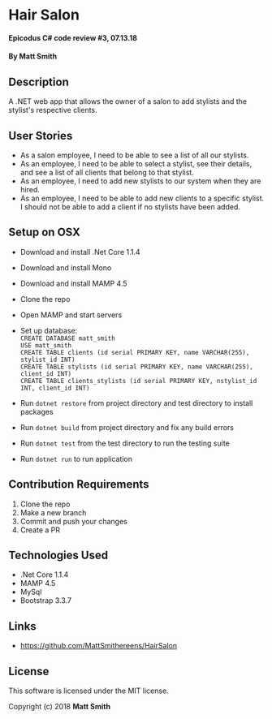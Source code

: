 ﻿# Hair Salon

#### Epicodus C# code review #3, 07.13.18

#### By Matt Smith

## Description

A .NET web app that allows the owner of a salon to add stylists and the stylist's respective clients.

## User Stories

* As a salon employee, I need to be able to see a list of all our stylists.
* As an employee, I need to be able to select a stylist, see their details, and see a list of all clients that belong to that stylist.
* As an employee, I need to add new stylists to our system when they are hired.
* As an employee, I need to be able to add new clients to a specific stylist. I should not be able to add a client if no stylists have been added.


## Setup on OSX

* Download and install .Net Core 1.1.4
* Download and install Mono
* Download and install MAMP 4.5
* Clone the repo
* Open MAMP and start servers
* Set up database:  
`CREATE DATABASE matt_smith`   
`USE matt_smith`  
`CREATE TABLE clients (id serial PRIMARY KEY, name VARCHAR(255), stylist_id INT)`  
`CREATE TABLE stylists (id serial PRIMARY KEY, name VARCHAR(255), client_id INT)`  
`CREATE TABLE clients_stylists (id serial PRIMARY KEY, nstylist_id INT, client_id INT)`

* Run `dotnet restore` from project directory and test directory to install packages
* Run `dotnet build` from project directory and fix any build errors
* Run `dotnet test` from the test directory to run the testing suite
* Run `dotnet run` to run application



## Contribution Requirements

1. Clone the repo
1. Make a new branch
1. Commit and push your changes
1. Create a PR

## Technologies Used

* .Net Core 1.1.4
* MAMP 4.5
* MySql
* Bootstrap 3.3.7

## Links

* https://github.com/MattSmithereens/HairSalon

## License

This software is licensed under the MIT license.

Copyright (c) 2018 **Matt Smith**

